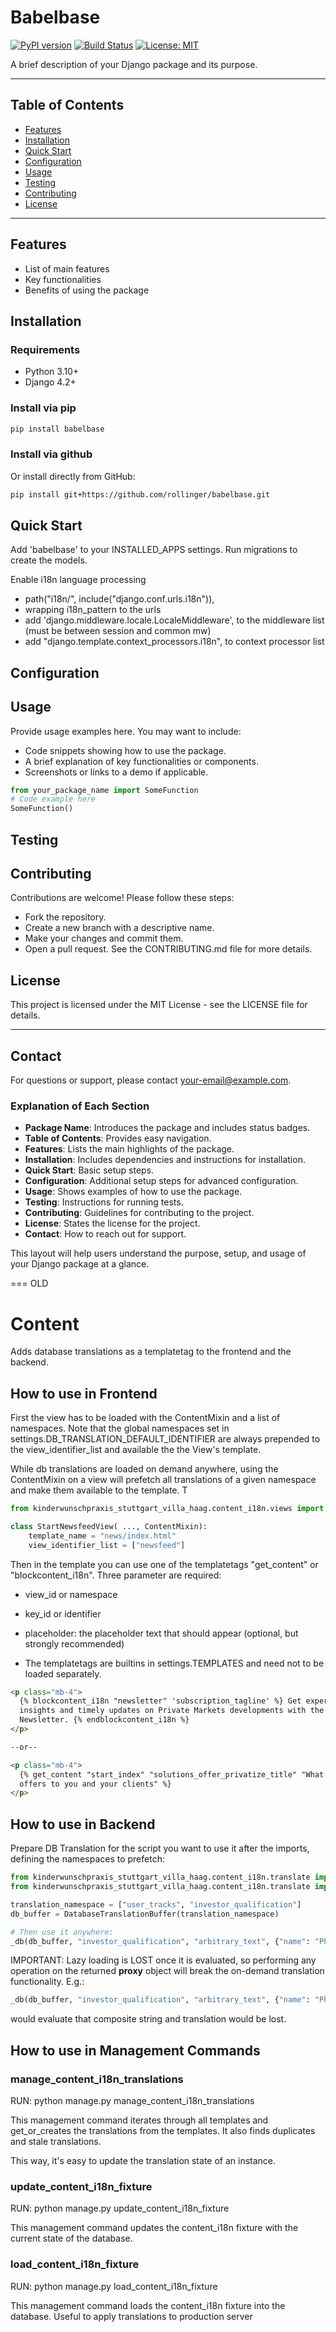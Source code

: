 # Babelbase

[![PyPI version](https://badge.fury.io/py/your-package-name.svg)](https://badge.fury.io/py/your-package-name)
[![Build Status](https://travis-ci.org/yourusername/your-package-name.svg?branch=main)](https://travis-ci.org/yourusername/your-package-name)
[![License: MIT](https://img.shields.io/badge/License-MIT-yellow.svg)](https://opensource.org/licenses/MIT)

A brief description of your Django package and its purpose.

---

## Table of Contents

- [Features](#features)
- [Installation](#installation)
- [Quick Start](#quick-start)
- [Configuration](#configuration)
- [Usage](#usage)
- [Testing](#testing)
- [Contributing](#contributing)
- [License](#license)

---

## Features

- List of main features
- Key functionalities
- Benefits of using the package

## Installation

### Requirements

- Python 3.10+
- Django 4.2+

### Install via pip

```bash
pip install babelbase
```

### Install via github

Or install directly from GitHub:

```bash
pip install git+https://github.com/rollinger/babelbase.git
```

## Quick Start

Add 'babelbase' to your INSTALLED_APPS settings.
Run migrations to create the models.

Enable i18n language processing

- path("i18n/", include("django.conf.urls.i18n")),
- wrapping i18n_pattern to the urls
- add 'django.middleware.locale.LocaleMiddleware', to the middleware list (must be between session and common mw)
- add "django.template.context_processors.i18n", to context processor list

## Configuration

## Usage

Provide usage examples here. You may want to include:

- Code snippets showing how to use the package.
- A brief explanation of key functionalities or components.
- Screenshots or links to a demo if applicable.

```python
from your_package_name import SomeFunction
# Code example here
SomeFunction()
```

## Testing

## Contributing

Contributions are welcome! Please follow these steps:

- Fork the repository.
- Create a new branch with a descriptive name.
- Make your changes and commit them.
- Open a pull request.
  See the CONTRIBUTING.md file for more details.

## License

This project is licensed under the MIT License - see the LICENSE file for details.

---

## Contact

For questions or support, please contact your-email@example.com.

### Explanation of Each Section

- **Package Name**: Introduces the package and includes status badges.
- **Table of Contents**: Provides easy navigation.
- **Features**: Lists the main highlights of the package.
- **Installation**: Includes dependencies and instructions for installation.
- **Quick Start**: Basic setup steps.
- **Configuration**: Additional setup steps for advanced configuration.
- **Usage**: Shows examples of how to use the package.
- **Testing**: Instructions for running tests.
- **Contributing**: Guidelines for contributing to the project.
- **License**: States the license for the project.
- **Contact**: How to reach out for support.

This layout will help users understand the purpose, setup, and usage of your Django package at a glance.

=== OLD

# Content

Adds database translations as a templatetag to the frontend and the backend.

## How to use in Frontend

First the view has to be loaded with the ContentMixin and a list of namespaces. Note that the global namespaces set in
settings.DB_TRANSLATION_DEFAULT_IDENTIFIER are always prepended to the view_identifier_list and available the the View's
template.

While db translations are loaded on demand anywhere, using the ContentMixin on a view will prefetch all translations
of a given namespace and make them available to the template. T

```python
from kinderwunschpraxis_stuttgart_villa_haag.content_i18n.views import ContentMixin

class StartNewsfeedView( ..., ContentMixin):
    template_name = "news/index.html"
    view_identifier_list = ["newsfeed"]
```

Then in the template you can use one of the templatetags "get_content" or "blockcontent_i18n".
Three parameter are required:

- view_id or namespace
- key_id or identifier
- placeholder: the placeholder text that should appear (optional, but strongly recommended)

- The templatetags are builtins in settings.TEMPLATES and need not to be loaded separately.

```html
<p class="mb-4">
  {% blockcontent_i18n "newsletter" 'subscription_tagline' %} Get expert
  insights and timely updates on Private Markets developments with the Privatize
  Newsletter. {% endblockcontent_i18n %}
</p>

--or--

<p class="mb-4">
  {% get_content "start_index" "solutions_offer_privatize_title" "What Privatize
  offers to you and your clients" %}
</p>
```

## How to use in Backend

Prepare DB Translation for the script you want to use it after the imports, defining the namespaces to prefetch:

```python
from kinderwunschpraxis_stuttgart_villa_haag.content_i18n.translate import db_gettext_lazy as _db
from kinderwunschpraxis_stuttgart_villa_haag.content_i18n.translate import DatabaseTranslationBuffer

translation_namespace = ["user_tracks", "investor_qualification"]
db_buffer = DatabaseTranslationBuffer(translation_namespace)

# Then use it anywhere:
_db(db_buffer, "investor_qualification", "arbitrary_text", {"name": "Phil"})
```

IMPORTANT: Lazy loading is LOST once it is evaluated, so performing any operation on the returned **proxy** object will
break the on-demand translation functionality. E.g.:

```python
_db(db_buffer, "investor_qualification", "arbitrary_text", {"name": "Phil"}) + "another text"
```

would evaluate that composite string and translation would be lost.

## How to use in Management Commands

### manage_content_i18n_translations

RUN: python manage.py manage_content_i18n_translations

This management command iterates through all templates and get_or_creates the translations from the
templates. It also finds duplicates and stale translations.

This way, it's easy to update the translation state of an instance.

### update_content_i18n_fixture

RUN: python manage.py update_content_i18n_fixture

This management command updates the content_i18n fixture with the current state of the database.

### load_content_i18n_fixture

RUN: python manage.py load_content_i18n_fixture

This management command loads the content_i18n fixture into the database. Useful to apply translations to
production server
